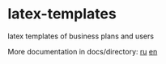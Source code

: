 # latex-templates
latex templates of business plans and users

More documentation in docs/directory:
[ru](docs/ru)
[en](docs/en)
